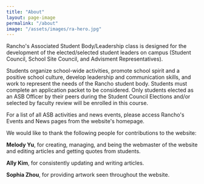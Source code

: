```yaml
---
title: "About"
layout: page-image
permalink: "/about"
image: "/assets/images/ra-hero.jpg"
---
```


Rancho's Associated Student Body/Leadership class is designed for the development of the elected/selected student leaders on campus (Student Council, School Site Council, and Advisment Representatives).  

Students organize school-wide activities, promote school spirit and a positive school culture, develop leadership and communication skills, and work to represent the needs of the Rancho student body.  Students must complete an application packet to be considered.  Only students elected as an ASB Officer by their peers during the Student Council Elections and/or selected by faculty review will be enrolled in this course.  

For a list of all ASB activities and news events, please access Rancho's Events and News pages from the website's homepage.


We would like to thank the following people for contributions to the website:

**Melody Yu**, for creating, managing, and being the webmaster of the website and editing articles and getting quotes from students.

**Ally Kim**, for consistently updating and writing articles.

**Sophia Zhou**, for providing artwork seen throughout the website.
